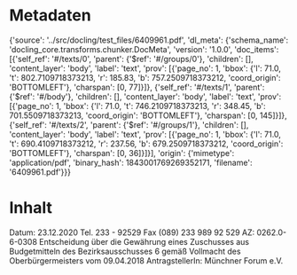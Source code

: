 # Metadaten
{'source': '../src/docling/test_files/6409961.pdf', 'dl_meta': {'schema_name': 'docling_core.transforms.chunker.DocMeta', 'version': '1.0.0', 'doc_items': [{'self_ref': '#/texts/0', 'parent': {'$ref': '#/groups/0'}, 'children': [], 'content_layer': 'body', 'label': 'text', 'prov': [{'page_no': 1, 'bbox': {'l': 71.0, 't': 802.7109718373213, 'r': 185.83, 'b': 757.2509718373212, 'coord_origin': 'BOTTOMLEFT'}, 'charspan': [0, 77]}]}, {'self_ref': '#/texts/1', 'parent': {'$ref': '#/body'}, 'children': [], 'content_layer': 'body', 'label': 'text', 'prov': [{'page_no': 1, 'bbox': {'l': 71.0, 't': 746.2109718373213, 'r': 348.45, 'b': 701.5509718373213, 'coord_origin': 'BOTTOMLEFT'}, 'charspan': [0, 145]}]}, {'self_ref': '#/texts/2', 'parent': {'$ref': '#/groups/1'}, 'children': [], 'content_layer': 'body', 'label': 'text', 'prov': [{'page_no': 1, 'bbox': {'l': 71.0, 't': 690.4109718373212, 'r': 237.56, 'b': 679.2509718373212, 'coord_origin': 'BOTTOMLEFT'}, 'charspan': [0, 36]}]}], 'origin': {'mimetype': 'application/pdf', 'binary_hash': 1843001769269352171, 'filename': '6409961.pdf'}}}

# Inhalt
Datum: 23.12.2020 Tel. 233 - 92529 Fax (089) 233 989 92 529 AZ: 0262.0-6-0308
Entscheidung über die Gewährung eines Zuschusses aus Budgetmitteln des Bezirksausschusses 6 gemäß Vollmacht des Oberbürgermeisters vom 09.04.2018
AntragstellerIn: Münchner Forum e.V.